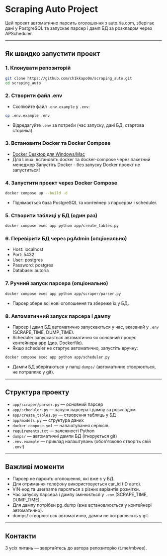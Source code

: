 # Scraping Auto Project

Цей проект автоматично парсить оголошення з auto.ria.com, зберігає дані у PostgreSQL та запускає парсер і дамп БД за розкладом через APScheduler.

---

## Як швидко запустити проект

### 1. Клонувати репозиторій
```sh
git clone https://github.com/ch1kkapo0m/scraping_auto.git
cd scraping_auto
```

### 2. Створити файл .env
- Скопіюйте файл `.env.example` у `.env`:
```sh
cp .env.example .env
```
- Відредагуйте `.env` за потреби (час запуску, дані БД, стартова сторінка).

### 3. Встановити Docker та Docker Compose
- [Docker Desktop для Windows/Mac](https://www.docker.com/products/docker-desktop/)
- Для Linux: встановіть docker та docker-compose через пакетний менеджер
Запустіть Docker - без запуску Docker проект не запуститься!

### 4. Запустити проект через Docker Compose
```sh
docker compose up --build -d
```
- Піднімається база PostgreSQL та контейнер з парсером і scheduler.

### 5. Створити таблиці у БД (один раз)
```sh
docker compose exec app python app/create_tables.py
```

### 6. Перевірити БД через pgAdmin (опціонально)
- Host: localhost
- Port: 5432
- User: postgres
- Password: postgres
- Database: autoria

### 7. Ручний запуск парсера (опціонально)
```sh
docker compose exec app python app/scraper/parser.py
```
- Парсер збере всі нові оголошення та збереже їх у БД.

### 8. Автоматичний запуск парсера і дампу
- Парсер і дамп БД автоматично запускаються у час, вказаний у `.env` (SCRAPE_TIME, DUMP_TIME).
- Scheduler запускається автоматично як основний процес контейнера app (див. Dockerfile).
- Якщо scheduler не стартує автоматично, запустіть вручну:
```sh
docker compose exec app python app/scheduler.py
```
- Дампи БД зберігаються у папці `dumps/` (автоматично створюється, не потрапляє у git).

---

## Структура проекту
- `app/scraper/parser.py` — основний парсер
- `app/scheduler.py` — запуск парсера і дампу за розкладом
- `app/create_tables.py` — створення таблиць у БД
- `app/models.py` — структура даних
- `docker-compose.yml` — налаштування сервісів
- `requirements.txt` — залежності Python
- `dumps/` — автоматичні дампи БД (ігнорується git)
- `.env.example` — приклад налаштувань (обов'язково створіть свій `.env`!)

---

## Важливі моменти
- Парсер не парсить оголошення, які вже є у БД.
- Для отримання телефону використовується car_id (ID авто).
- VIN-код та username парсяться з різних варіантів розмітки.
- Час запуску парсера і дампу змінюється у `.env` (SCRAPE_TIME, DUMP_TIME).
- Для дампу потрібен pg_dump (вже встановлюється у контейнері автоматично).
- dumps/ створюється автоматично, дампи не потрапляють у git.

---

## Контакти
З усіх питань — звертайтесь до автора репозиторію (t.me/mbvee).
